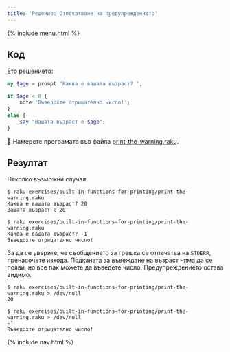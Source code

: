 ```yaml
---
title: 'Решение: Отпечатване на предупреждението'
---
```


{% include menu.html %}

## Код

Ето решението:

```raku
my $age = prompt 'Каква е вашата възраст? ';

if $age < 0 {
    note 'Въведохте отрицателно число!';
}
else {
    say "Вашата възраст е $age";
}
```

🦋 Намерете програмата във файла [print-the-warning.raku](https://github.com/ash/raku-course/blob/master/exercises/built-in-functions-for-printing/print-the-warning.raku).

## Резултат

Няколко възможни случая:

```console
$ raku exercises/built-in-functions-for-printing/print-the-warning.raku 
Каква е вашата възраст? 20
Вашата възраст е 20

$ raku exercises/built-in-functions-for-printing/print-the-warning.raku 
Каква е вашата възраст? -1
Въведохте отрицателно число!
```

За да се уверите, че съобщението за грешка се отпечатва на `STDERR`, пренасочете изхода. Подканата за въвеждане на възраст няма да се появи, но все пак можете да въведете число. Предупреждението остава видимо.

```console
$ raku exercises/built-in-functions-for-printing/print-the-warning.raku > /dev/null
20

$ raku exercises/built-in-functions-for-printing/print-the-warning.raku > /dev/null 
-1
Въведохте отрицателно число!
```

{% include nav.html %}